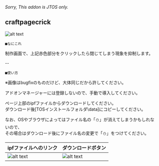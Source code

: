 *Sorry, This addon is JTOS only.*

craftpagecrick
--

![alt text](https://i.imgur.com/gkEgrWC.jpg "Screenshot")

	■なにこれ

制作画面で、上記赤色部分をクリックしたら閉じてしまう現象を抑制します。  

--

	■使い方

※画像はbugfixのものだけど、大体同じだから許してください。  

アドオンマネージャーには登録しないので、手動で導入してください。  

ページ上部のipfファイルからダウンロードしてください。  
ダウンロード後[TOSインストールフォルダ\data]にコピーしてください。  

なお、OSやブラウザによってはファイル名の「⛄」が消えてしまうかもしれないので、  
その場合はダウンロード後にファイル名の変更で「⛄」をつけてください。

|ipfファイルへのリンク|ダウンロードボタン|
|---|---|
|![alt text](http://i.imgur.com/47GQydQ.png "Screenshot")|![alt text](http://i.imgur.com/QlvrsVv.png "Screenshot")|

